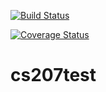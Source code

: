 [![Build Status](https://travis-ci.org/dvamvourellis/cs207testing.svg?branch=master)](https://travis-ci.org/dvamvourellis/cs207testing.svg?branch=master)

[![Coverage Status](https://codecov.io/gh/dvamvourellis/cs207testing/branch/master/graph/badge.svg)](https://codecov.io/gh/dvamvourellis/cs207testing)

# cs207test
